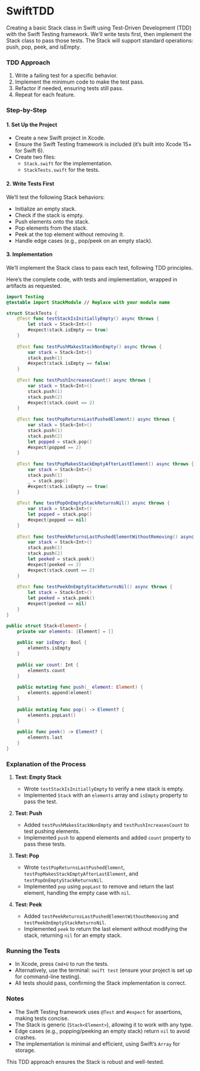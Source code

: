 # SwiftTDD

Creating a basic Stack class in Swift using Test-Driven Development (TDD) with the Swift Testing framework. We'll write tests first, then implement the Stack class to pass those tests. The Stack will support standard operations: push, pop, peek, and isEmpty.

### TDD Approach
1. Write a failing test for a specific behavior.
2. Implement the minimum code to make the test pass.
3. Refactor if needed, ensuring tests still pass.
4. Repeat for each feature.

### Step-by-Step

#### 1. Set Up the Project
- Create a new Swift project in Xcode.
- Ensure the Swift Testing framework is included (it’s built into Xcode 15+ for Swift 6).
- Create two files:
  - `Stack.swift` for the implementation.
  - `StackTests.swift` for the tests.

#### 2. Write Tests First
We’ll test the following Stack behaviors:
- Initialize an empty stack.
- Check if the stack is empty.
- Push elements onto the stack.
- Pop elements from the stack.
- Peek at the top element without removing it.
- Handle edge cases (e.g., pop/peek on an empty stack).

#### 3. Implementation
We’ll implement the Stack class to pass each test, following TDD principles.

Here’s the complete code, with tests and implementation, wrapped in artifacts as requested.

```swift
import Testing
@testable import StackModule // Replace with your module name

struct StackTests {
    @Test func testStackIsInitiallyEmpty() async throws {
        let stack = Stack<Int>()
        #expect(stack.isEmpty == true)
    }
    
    @Test func testPushMakesStackNonEmpty() async throws {
        var stack = Stack<Int>()
        stack.push(1)
        #expect(stack.isEmpty == false)
    }
    
    @Test func testPushIncreasesCount() async throws {
        var stack = Stack<Int>()
        stack.push(1)
        stack.push(2)
        #expect(stack.count == 2)
    }
    
    @Test func testPopReturnsLastPushedElement() async throws {
        var stack = Stack<Int>()
        stack.push(1)
        stack.push(2)
        let popped = stack.pop()
        #expect(popped == 2)
    }
    
    @Test func testPopMakesStackEmptyAfterLastElement() async throws {
        var stack = Stack<Int>()
        stack.push(1)
        _ = stack.pop()
        #expect(stack.isEmpty == true)
    }
    
    @Test func testPopOnEmptyStackReturnsNil() async throws {
        var stack = Stack<Int>()
        let popped = stack.pop()
        #expect(popped == nil)
    }
    
    @Test func testPeekReturnsLastPushedElementWithoutRemoving() async throws {
        var stack = Stack<Int>()
        stack.push(1)
        stack.push(2)
        let peeked = stack.peek()
        #expect(peeked == 2)
        #expect(stack.count == 2)
    }
    
    @Test func testPeekOnEmptyStackReturnsNil() async throws {
        let stack = Stack<Int>()
        let peeked = stack.peek()
        #expect(peeked == nil)
    }
}
```

```swift
public struct Stack<Element> {
    private var elements: [Element] = []
    
    public var isEmpty: Bool {
        elements.isEmpty
    }
    
    public var count: Int {
        elements.count
    }
    
    public mutating func push(_ element: Element) {
        elements.append(element)
    }
    
    public mutating func pop() -> Element? {
        elements.popLast()
    }
    
    public func peek() -> Element? {
        elements.last
    }
}
```

### Explanation of the Process
1. **Test: Empty Stack**
   - Wrote `testStackIsInitiallyEmpty` to verify a new stack is empty.
   - Implemented `Stack` with an `elements` array and `isEmpty` property to pass the test.

2. **Test: Push**
   - Added `testPushMakesStackNonEmpty` and `testPushIncreasesCount` to test pushing elements.
   - Implemented `push` to append elements and added `count` property to pass these tests.

3. **Test: Pop**
   - Wrote `testPopReturnsLastPushedElement`, `testPopMakesStackEmptyAfterLastElement`, and `testPopOnEmptyStackReturnsNil`.
   - Implemented `pop` using `popLast` to remove and return the last element, handling the empty case with `nil`.

4. **Test: Peek**
   - Added `testPeekReturnsLastPushedElementWithoutRemoving` and `testPeekOnEmptyStackReturnsNil`.
   - Implemented `peek` to return the last element without modifying the stack, returning `nil` for an empty stack.

### Running the Tests
- In Xcode, press `Cmd+U` to run the tests.
- Alternatively, use the terminal: `swift test` (ensure your project is set up for command-line testing).
- All tests should pass, confirming the Stack implementation is correct.

### Notes
- The Swift Testing framework uses `@Test` and `#expect` for assertions, making tests concise.
- The Stack is generic (`Stack<Element>`), allowing it to work with any type.
- Edge cases (e.g., popping/peeking an empty stack) return `nil` to avoid crashes.
- The implementation is minimal and efficient, using Swift’s `Array` for storage.

This TDD approach ensures the Stack is robust and well-tested.
